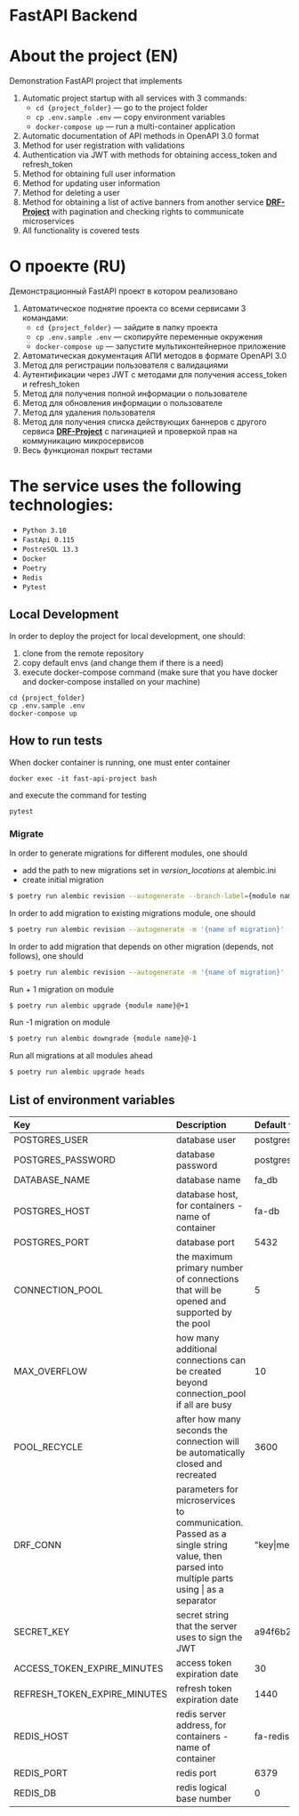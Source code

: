 # FastAPI Backend

# About the project (EN)
Demonstration FastAPI project that implements
1. Automatic project startup with all services with 3 commands:
   - `cd {project_folder}` — go to the project folder
   - `cp .env.sample .env` — copy environment variables
   - `docker-compose up` — run a multi-container application
2. Automatic documentation of API methods in OpenAPI 3.0 format
3. Method for user registration with validations
4. Authentication via JWT with methods for obtaining access_token and refresh_token
5. Method for obtaining full user information
5. Method for updating user information
6. Method for deleting a user
7. Method for obtaining a list of active banners from another service **[DRF-Project](https://github.com/Zeroitman/DRF)** with pagination and checking rights to communicate microservices
8. All functionality is covered tests

# О проекте (RU)
Демонстрационный FastAPI проект в котором реализовано 
1. Автоматическое поднятие проекта со всеми сервисами 3 командами:
   - `cd {project_folder}` — зайдите в папку проекта
   - `cp .env.sample .env` — скопируйте переменные окружения
   - `docker-compose up` — запустите мультиконтейнерное приложение
2. Автоматическая документация АПИ методов в формате OpenAPI 3.0
3. Метод для регистрации пользователя с валидациями
4. Аутентификации через JWT с методами для получения access_token и refresh_token
5. Метод для получения полной информации о пользователе
6. Метод для обновления информации о пользователе
7. Метод для удаления пользователя
8. Метод для получения списка действующих баннеров с другого сервиса **[DRF-Project](https://github.com/Zeroitman/DRF)** с пагинацией и проверкой прав на коммуникацию микросервисов
9. Весь функционал покрыт тестами

# The service uses the following technologies:

- `Python 3.10`
- `FastApi 0.115`
- `PostreSQL 13.3`
- `Docker`
- `Poetry`
- `Redis`
- `Pytest`

## Local Development

In order to deploy the project for local development, one should:
 1. clone from the remote repository 
 2. copy default envs (and change them if there is a need)
 3. execute docker-compose command (make sure that you have docker and docker-compose installed on your machine)
```
cd {project_folder}
cp .env.sample .env
docker-compose up
```

## How to run tests

When docker container is running, one must enter container
```
docker exec -it fast-api-project bash
```
and execute the command for testing
```
pytest
```

### Migrate 
In order to generate migrations for different modules, one should
- add the path to new migrations set in *version_locations* at alembic.ini
- create initial migration
```bash
$ poetry run alembic revision --autogenerate --branch-label={module name} --version-path={path_to_module_migrations} --head=base -m 'initial'
```
In order to add migration to existing migrations module, one should
```bash
$ poetry run alembic revision --autogenerate -m '{name of migration}' --head={module name}@head
```
In order to add migration that depends on other migration (depends, not follows), one should
```bash
$ poetry run alembic revision --autogenerate -m '{name of migration}' --head={module name}@head --depends-on={migration ID or other module name}
```
Run + 1 migration on module
```bash
$ poetry run alembic upgrade {module name}@+1
```
Run -1 migration on module  
```bash
$ poetry run alembic downgrade {module name}@-1
```
Run all migrations at all modules ahead
```bash
$ poetry run alembic upgrade heads
```

## List of environment variables
| Key                          | Description                                                                                                                                  | Default value               |
|:-----------------------------|:---------------------------------------------------------------------------------------------------------------------------------------------|:----------------------------|
| POSTGRES_USER                | database user                                                                                                                                | postgres                    |
| POSTGRES_PASSWORD            | database password                                                                                                                            | postgres                    |
| DATABASE_NAME                | database name                                                                                                                                | fa_db                       |
| POSTGRES_HOST                | database host, for containers - name of container                                                                                            | fa-db                       |
| POSTGRES_PORT                | database port                                                                                                                                | 5432                        |
| CONNECTION_POOL              | the maximum primary number of connections that will be opened and supported by the pool                                                      | 5                           |
| MAX_OVERFLOW                 | how many additional connections can be created beyond connection_pool if all are busy                                                        | 10                          |
| POOL_RECYCLE                 | after how many seconds the connection will be automatically closed and recreated                                                             | 3600                        |
| DRF_CONN                     | parameters for microservices to communication. Passed as a single string value, then parsed into multiple parts using &#124; as a separator  | "key&#124;message&#124;url" |
| SECRET_KEY                   | secret string that the server uses to sign the JWT                                                                                           | a94f6b2d7e183c5a9c12e847d9  |
| ACCESS_TOKEN_EXPIRE_MINUTES  | access token expiration date                                                                                                                 | 30                          |
| REFRESH_TOKEN_EXPIRE_MINUTES | refresh token expiration date                                                                                                                | 1440                        |
| REDIS_HOST                   | redis server address, for containers - name of container                                                                                     | fa-redis                    |
| REDIS_PORT                   | redis port                                                                                                                                   | 6379                        |
| REDIS_DB                     | redis logical base number                                                                                                                    | 0                           |
 
